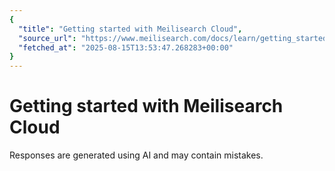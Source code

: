 ```yaml
---
{
  "title": "Getting started with Meilisearch Cloud",
  "source_url": "https://www.meilisearch.com/docs/learn/getting_started/cloud_quick_start",
  "fetched_at": "2025-08-15T13:53:47.268283+00:00"
}
---
```


# Getting started with Meilisearch Cloud

Responses are generated using AI and may contain mistakes.
